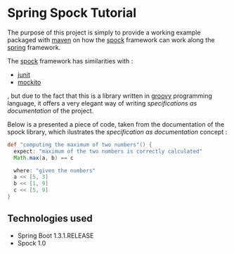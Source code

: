 Spring Spock Tutorial
==================================================

The purpose of this project is simply to provide a  working example packaged with [maven](https://maven.apache.org) on 
how the [spock](http://docs.spockframework.org) framework can work along the [spring](https://spring.io) framework.

The [spock](http://docs.spockframework.org) framework has similarities with :

* [junit](http://junit.org)
* [mockito](http://mockito.org)

, but due to the fact that this is a library written in [groovy](http://www.groovy-lang.org) programming language,
it offers a very elegant way of writing _specifications as documentation_ of the project.

Below is a presented a piece of code, taken from the documentation of the spock library, which ilustrates the 
_specification as documentation_ concept :

```groovy
def "computing the maximum of two numbers"() {
  expect: "maximum of the two numbers is correctly calculated"
  Math.max(a, b) == c

  where: "given the numbers"
  a << [5, 3]
  b << [1, 9]
  c << [5, 9]
}
```

## Technologies used

* Spring Boot 1.3.1.RELEASE
* Spock 1.0
